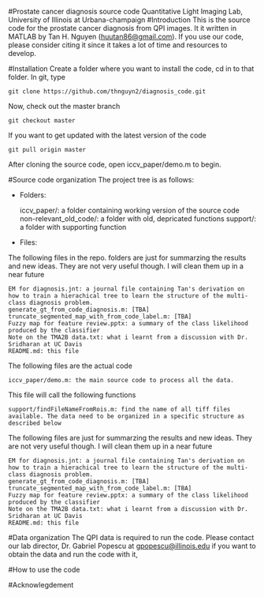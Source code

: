 #Prostate cancer diagnosis source code
Quantitative Light Imaging Lab, University of Illinois at Urbana-champaign
#Introduction
This is the source code for the prostate cancer diagnosis from QPI images. It it written in MATLAB by Tan H. Nguyen (huutan86@gmail.com). If you use our code, please consider citing it since it takes a lot of time and resources to develop.

#Installation
Create a folder where you want to install the code, cd in to that folder. In git, type

	git clone https://github.com/thnguyn2/diagnosis_code.git

Now, check out the master branch

	git checkout master

If you want to get updated with the latest version of the code

	git pull origin master

After cloning the source code, open iccv_paper/demo.m to begin.

#Source code organization
The project tree is as follows:

 * Folders:

	iccv_paper/: a folder containing working version of the source code
	non-relevant_old_code/: a folder with old, depricated functions
	support/: a folder with supporting function

 * Files:
	
The following files in the repo. folders are just for summarzing the results and new ideas. They are not very useful though. I will clean them up in a near future
	
	EM for diagnosis.jnt: a journal file containing Tan's derivation on how to train a hierachical tree to learn the structure of the multi-class diagnosis problem.
	generate_gt_from_code_diagnosis.m: [TBA]
	truncate_segmented_map_with_from_code_label.m: [TBA]
	Fuzzy map for feature review.pptx: a summary of the class likelihood produced by the classifier
	Note on the TMA2B data.txt: what i learnt from a discussion with Dr. Sridharan at UC Davis
	README.md: this file	

The following files are the actual code	

	iccv_paper/demo.m: the main source code to process all the data.

This file will call the following functions

	support/findFileNameFromRois.m: find the name of all tiff files available. The data need to be organized in a specific structure as described below
	
The following files are just for summarzing the results and new ideas. They are not very useful though. I will clean them up in a near future
	
	EM for diagnosis.jnt: a journal file containing Tan's derivation on how to train a hierachical tree to learn the structure of the multi-class diagnosis problem.
	generate_gt_from_code_diagnosis.m: [TBA]
	truncate_segmented_map_with_from_code_label.m: [TBA]
	Fuzzy map for feature review.pptx: a summary of the class likelihood produced by the classifier
	Note on the TMA2B data.txt: what i learnt from a discussion with Dr. Sridharan at UC Davis
	README.md: this file	


#Data organization
The QPI data is required to run the code. Please contact our lab director, Dr. Gabriel Popescu at gpopescu@illinois.edu if you want to obtain the data and run the code with it,

#How to use the code

#Acknowlegdement
